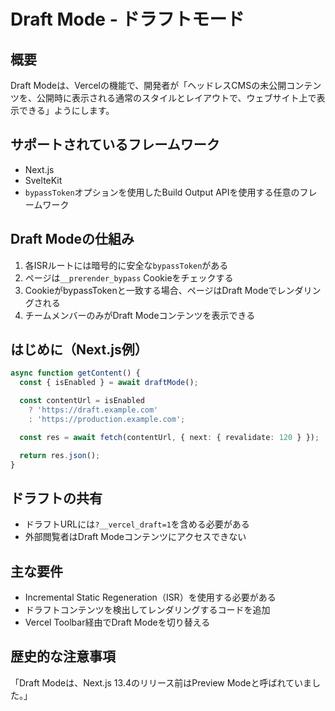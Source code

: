 # Draft Mode - ドラフトモード

## 概要

Draft Modeは、Vercelの機能で、開発者が「ヘッドレスCMSの未公開コンテンツを、公開時に表示される通常のスタイルとレイアウトで、ウェブサイト上で表示できる」ようにします。

## サポートされているフレームワーク

- Next.js
- SvelteKit
- `bypassToken`オプションを使用したBuild Output APIを使用する任意のフレームワーク

## Draft Modeの仕組み

1. 各ISRルートには暗号的に安全な`bypassToken`がある
2. ページは`__prerender_bypass` Cookieをチェックする
3. CookieがbypassTokenと一致する場合、ページはDraft Modeでレンダリングされる
4. チームメンバーのみがDraft Modeコンテンツを表示できる

## はじめに（Next.js例）

```typescript
async function getContent() {
  const { isEnabled } = await draftMode();

  const contentUrl = isEnabled
    ? 'https://draft.example.com'
    : 'https://production.example.com';

  const res = await fetch(contentUrl, { next: { revalidate: 120 } });

  return res.json();
}
```

## ドラフトの共有

- ドラフトURLには`?__vercel_draft=1`を含める必要がある
- 外部閲覧者はDraft Modeコンテンツにアクセスできない

## 主な要件

- Incremental Static Regeneration（ISR）を使用する必要がある
- ドラフトコンテンツを検出してレンダリングするコードを追加
- Vercel Toolbar経由でDraft Modeを切り替える

## 歴史的な注意事項

「Draft Modeは、Next.js 13.4のリリース前はPreview Modeと呼ばれていました。」

